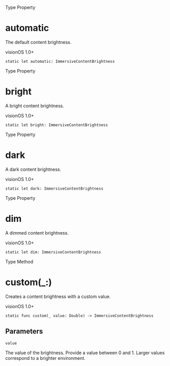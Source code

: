 Type Property

# automatic

The default content brightness.

visionOS 1.0+

    
    
    static let automatic: ImmersiveContentBrightness

Type Property

# bright

A bright content brightness.

visionOS 1.0+

    
    
    static let bright: ImmersiveContentBrightness

Type Property

# dark

A dark content brightness.

visionOS 1.0+

    
    
    static let dark: ImmersiveContentBrightness

Type Property

# dim

A dimmed content brightness.

visionOS 1.0+

    
    
    static let dim: ImmersiveContentBrightness

Type Method

# custom(_:)

Creates a content brightness with a custom value.

visionOS 1.0+

    
    
    static func custom(_ value: Double) -> ImmersiveContentBrightness

##  Parameters

`value`

    

The value of the brightness. Provide a value between 0 and 1. Larger values
correspond to a brighter environment.

